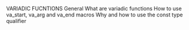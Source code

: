 VARIADIC FUCNTIONS
General
What are variadic functions
How to use va_start, va_arg and va_end macros
Why and how to use the const type qualifier